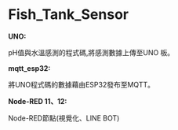 # Fish_Tank_Sensor
**UNO:** 

pH值與水溫感測的程式碼,將感測數據上傳至UNO 板。


**mqtt_esp32:** 

將UNO程式碼的數據藉由ESP32發布至MQTT。

**Node-RED 11、12:**

Node-RED節點(視覺化、LINE BOT)
